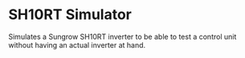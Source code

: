 # SH10RT Simulator
Simulates a Sungrow SH10RT inverter to be able to test a control unit without having an actual inverter at hand.
